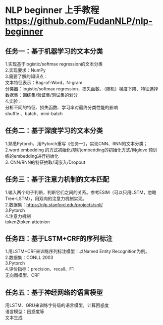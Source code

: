 # NLP beginner 上手教程 https://github.com/FudanNLP/nlp-beginner
## 任务一：基于机器学习的文本分类
  1.实现基于logistic/softmax regression的文本分类  
  2.实现要求：NumPy  
  3.需要了解的知识点：  
    文本特征表示：Bag-of-Word，N-gram  
    分类器：logistic/softmax regression，损失函数、（随机）梯度下降、特征选择  
    数据集：训练集/验证集/测试集的划分  
  4.实验：  
    分析不同的特征、损失函数、学习率对最终分类性能的影响  
    shuffle 、batch、mini-batch  

## 任务二：基于深度学习的文本分类
  1.熟悉Pytorch，用Pytorch重写《任务一》，实现CNN、RNN的文本分类；  
  2.word embedding 的方式初始化/随机embedding的初始化方式/用glove 预训练的embedding进行初始化  
  3. CNN/RNN的特征抽取/词嵌入/Dropout  
  
## 任务三：基于注意力机制的文本匹配
  1.输入两个句子判断，判断它们之间的关系。参考ESIM（可以只用LSTM，忽略Tree-LSTM），用双向的注意力机制实现。  
  2.数据集：https://nlp.stanford.edu/projects/snli/  
  3.Pytorch  
  4.注意力机制  
    token2token attetnion  
    
## 任务四：基于LSTM+CRF的序列标注
  1.用LSTM+CRF来训练序列标注模型：以Named Entity Recognition为例。  
  2.数据集：CONLL 2003  
  3.Pytorch  
  4.评价指标：precision、recall、F1  
    无向图模型、CRF  

## 任务五：基于神经网络的语言模型
  用LSTM、GRU来训练字符级的语言模型，计算困惑度  
  语言模型：困惑度等  
  文本生成  
